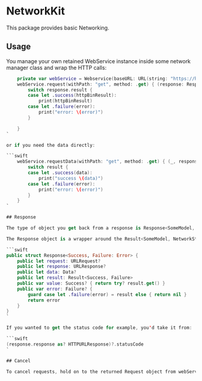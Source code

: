 # NetworkKit

This package provides basic Networking.

## Usage

You manage your own retained WebService instance inside some network manager class and wrap the HTTP calls:

```swift
    private var webService = Webservice(baseURL: URL(string: "https://httpbin.org/")!)
    webService.request(withPath: "get", method: .get) { (response: Response<HTTPBinResult, NetworkStackError>) in
        switch response.result {
        case let .success(httpBinResult):
            print(httpBinResult)
        case let .failure(error):
            print("error: \(error)")
        }

    }
`

or if you need the data directly:

```swift
    webService.requestData(withPath: "get", method: .get) { (_, response, result: Result<Data, NetworkStackError>) in
        switch result {
        case let .success(data):
            print("success \(data)")
        case let .failure(error):
            print("error: \(error)")
        }
    }
`

## Response

The type of object you get back from a response is Response<SomeModel, NetworkStackError>, where SomeModel's type is defined by the completion block's definition of the Success value of Response in your webService.request() call.

The Response object is a wrapper around the Result<SomeModel, NetworkStackError> and holds everything you might need about the response, such as the originating URLRequest, the URLResponse object and raw data.

```swift
public struct Response<Success, Failure: Error> {
    public let request: URLRequest?
    public let response: URLResponse?
    public let data: Data?
    public let result: Result<Success, Failure>
    public var value: Success? { return try? result.get() }
    public var error: Failure? {
        guard case let .failure(error) = result else { return nil }
        return error
    }
}
`

If you wanted to get the status code for example, you'd take it from:

```swift
(response.response as? HTTPURLResponse)?.statusCode
`

## Cancel

To cancel requests, hold on to the returned Request object from webService.request() and call cancel on that.